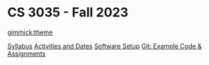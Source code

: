 <!--
  -- Name of your wiki
  -- Do NOT remove the leading `#` character.
  -->

# CS 3035 - Fall 2023

<!--
  -- Default theme
  -- (Read: http://dynalon.github.io/mdwiki/#!customizing.md#Theme_chooser)
  -->

[gimmick:theme](cosmo)

<!--
  -- Navigation
  -- (Read: http://dynalon.github.io/mdwiki/#!quickstart.md#Adding_a_navigation)
  -->

[Syllabus](pages/CS3035-fall-2023-syllabus.md)
[Activities and Dates](pages/CS3035-fall-2023-course-activities.md)
[Software Setup](pages/CS3035-software-setup.md)
[Git: Example Code & Assignments](pages/CS3035-assignments-with-git.md)

<!-- A more complex navigation example: ----------------------------------------

[Menu Item 1]()

  *# SubMenu Heading 1
  *[SubMenu Item 1](pages/subitem1.md)
  *[SubMenu Item 2](pages/subitem2.md)
  - - - -
  *# SubMenu Heading 2
  *[SubMenu Item 3](pages/subitem3.md)
  - - - -
  *# SubMenu Heading 3
  *[SubMenu Item 3](pages/subitem3.md)

[Menu Item 2](pages/item2.md)

[Menu Item 3](pages/item3.md)

---------------------------------------------------------------------------- -->

<!--
  -- Change the Language
  -- Could be useful when there's more than one language wiki.
  -->

<!--
[Change the Language]()

  * [English (United States)](/en_US/)
  * [English (United Kingdom)](/en_GB/)
  * [Italian](/it/)
-->

<!--
  -- Let the user choose a theme
  -- (Read: http://dynalon.github.io/mdwiki/#!quickstart.md#Adding_a_navigation)
  -->

<!--
[gimmick:themechooser](Choose theme)
-->
